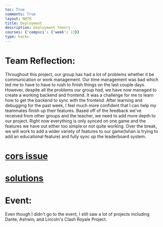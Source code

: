 ```yaml
---
toc: True
comments: True
layout: N@TM
title: Deployment
description: Deployment theory
courses: {'compsci': {'week': 13}}
type: hacks
---
```


# Team Reflection:
Throughout this project, our group has had a lot of problems whether it be communication or work management. Our time management was bad which led me to have to have to rush to finish things on the last couple days. However, despite all the problems our group had, we have now managed to create a working backend and frontend. It was a challenge for me to learn how to get the backend to sync with the frontend. After learning and debugging for the past week, I feel much more confident that I can help my teammates finish up their features.
Based off of the feedback we've received from other groups and the teacher, we need to add more depth to our project. Right now everything is only synced on one game and the features we have out either too simple or not quite working. Over the break, we will work to add a wider variety of features to our game(Ishan is trying to add an educational feature) and fully sync up the leaderboard system.

# [cors issue](https://github.com/IshanCornick/RealEstatebackend/issues/1)

# [solutions](https://github.com/IshanCornick/Real-Estate-Frontend/issues/3)

# Event:
Even though I didn't go to the event, I still saw a lot of projects including Dante, Ashwin, and Lincoln's Clash Royale Project. 


